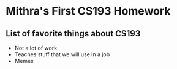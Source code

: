# Mithra's First CS193 Homework

## List of favorite things about CS193
- Not a lot of work
- Teaches stuff that we will use in a job
- Memes
